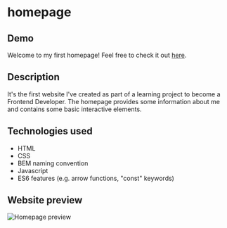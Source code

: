 # homepage
## Demo
Welcome to my first homepage! Feel free to check it out [here](https://ewa14.github.io/homepage/). 
## Description
It's the first website I've created as part of a learning project to become a Frontend Developer. The homepage provides some information about me and contains some basic interactive elements.
## Technologies used
- HTML
- CSS
- BEM naming convention
- Javascript
- ES6 features (e.g. arrow functions, "const" keywords)
## Website preview
![Homepage preview](https://s8.gifyu.com/images/website-preview.gif)

